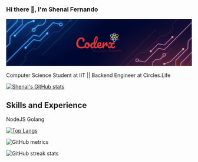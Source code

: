 ### Hi there 👋, I'm Shenal Fernando
![I'm Fullstack Web Developer](https://github.com/coderx31/coderx31/blob/main/banner%20design.jpg)

Computer Science Student at IIT || Backend Engineer at Circles.Life


[![Shenal's GitHub stats](https://github-readme-stats.vercel.app/api?username=coderx31)](https://github.com/anuraghazra/github-readme-stats)


## Skills and Experience
NodeJS
Golang



[![Top Langs](https://github-readme-stats.vercel.app/api/top-langs/?username=coderx31)](https://github.com/anuraghazra/github-readme-stats)


![GitHub metrics](https://metrics.lecoq.io/coderx31)  


![GitHub streak stats](https://github-readme-streak-stats.herokuapp.com/?user=coderx31)
